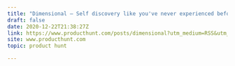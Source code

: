 ```yaml
---
title: "Dimensional — Self discovery like you've never experienced before"
draft: false
date: 2020-12-22T21:38:27Z
link: https://www.producthunt.com/posts/dimensional?utm_medium=RSS&utm_source=hune
site: www.producthunt.com
topic: product hunt  

---
```

